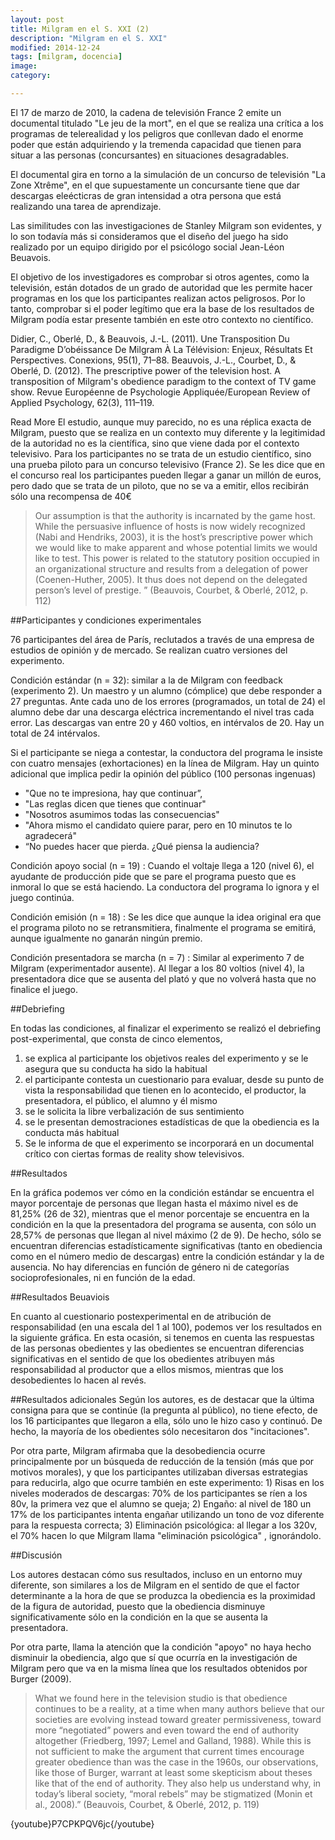 ```yaml
---
layout: post
title: Milgram en el S. XXI (2)
description: "Milgram en el S. XXI"
modified: 2014-12-24
tags: [milgram, docencia]
image:
category: 

---
```

El 17 de marzo de 2010, la cadena de televisión France 2 emite un documental titulado "Le jeu de la mort", en el que se realiza una crítica a los programas de telerealidad y los peligros que conllevan dado el enorme poder que están adquiriendo y la tremenda capacidad que tienen para situar a las personas (concursantes) en situaciones desagradables.

El documental gira en torno a la simulación de un concurso de televisión "La Zone Xtrême", en el que supuestamente un concursante tiene que dar descargas eleécticras de gran intensidad a otra persona que está realizando una tarea de aprendizaje.

Las similitudes con las investigaciones de Stanley Milgram son evidentes, y lo son todavía más si consideramos que el diseño del juego ha sido realizado por un equipo dirigido por el psicólogo social Jean-Léon Beuavois.

El objetivo de los investigadores es comprobar si otros agentes, como la televisión, están dotados de un grado de autoridad que les permite hacer programas en los que los participantes realizan actos peligrosos. Por lo tanto, comprobar si el poder legítimo que era la base de los resultados de Milgram podía estar presente también en este otro contexto no científico.

Didier, C., Oberlé, D., & Beauvois, J.-L. (2011). Une Transposition Du Paradigme D’obéissance De Milgram À La Télévision: Enjeux, Résultats Et Perspectives. Conexions, 95(1), 71–88.
Beauvois, J.-L., Courbet, D., & Oberlé, D. (2012). The prescriptive power of the television host. A transposition of Milgram's obedience paradigm to the context of TV game show. Revue Européenne de Psychologie Appliquée/European Review of Applied Psychology, 62(3), 111–119. 

Read More
El estudio, aunque muy parecido, no es una réplica exacta de Milgram, puesto que se realiza en un contexto muy diferente y la legitimidad de la autoridad no es la científica, sino que viene dada por el contexto televisivo. Para los participantes no se trata de un estudio científico, sino una prueba piloto para un concurso televisivo (France 2). Se les dice que en el concurso real los participantes pueden llegar a ganar un millón de euros, pero dado que se trata de un piloto, que no se va a emitir, ellos recibirán sólo una recompensa de 40€

>Our assumption is that the authority is incarnated by the game host. While the persuasive influence of hosts is now widely recognized (Nabi and Hendriks, 2003), it is the host’s prescriptive power which we would like to make apparent and whose potential limits we would like to test. This power is related to the statutory position occupied in an organizational structure and results from a delegation of power (Coenen-Huther, 2005). It thus does not depend on the delegated person’s level of prestige. ” (Beauvois, Courbet, & Oberlé, 2012, p. 112)

##Participantes y condiciones experimentales

76 participantes del área de París, reclutados a través de una empresa de estudios de opinión y de mercado. Se realizan cuatro versiones del experimento.

Condición estándar (n = 32): similar a la de Milgram con feedback (experimento 2). Un maestro y un alumno (cómplice) que debe responder a 27 preguntas. Ante cada uno de los errores (programados, un total de 24) el alumno debe dar una descarga eléctrica incrementando el nivel tras cada error. Las descargas van entre 20 y 460 voltios, en intérvalos de 20. Hay un total de 24 intérvalos.

Si el participante se niega a contestar, la conductora del programa le insiste con cuatro mensajes (exhortaciones) en la línea de Milgram. Hay un quinto adicional que implica pedir la opinión del público (100 personas ingenuas)

* "Que no te impresiona, hay que continuar”,
* "Las reglas dicen que tienes que continuar"
* "Nosotros asumimos todas las consecuencias"
* "Ahora mismo el candidato quiere parar, pero en 10 minutos te lo agradecerá"
* “No puedes hacer que pierda. ¿Qué piensa la audiencia?

Condición apoyo social (n = 19)
: Cuando el voltaje llega a 120 (nivel 6), el ayudante de producción pide que se pare el programa puesto que es inmoral lo que se está haciendo. La conductora del programa lo ignora y el juego continúa.

Condición emisión (n = 18)
: Se les dice que aunque la idea original era que el programa piloto no se retransmitiera, finalmente el programa se emitirá, aunque igualmente no ganarán ningún premio.

Condición presentadora se marcha (n = 7)
: Similar al experimento 7 de Milgram (experimentador ausente). Al llegar a los 80 voltios (nivel 4), la presentadora dice que se ausenta del plató y que no volverá hasta que no finalice el juego.

##Debriefing

En todas las condiciones, al finalizar el experimento se realizó el debriefing post-experimental, que consta de cinco elementos,

1. se explica al participante los objetivos reales del experimento y se le asegura que su conducta ha sido la habitual
2. el participante contesta un cuestionario para evaluar, desde su punto de vista la responsabilidad que tienen en lo acontecido, el productor, la presentadora, el público, el alumno y él mismo
3. se le solicita la libre verbalización de sus sentimiento
4. se le presentan demostraciones estadísticas de que la obediencia es la conducta más habitual
5. Se le informa de que el experimento se incorporará en un documental crítico con ciertas formas de reality show televisivos.

##Resultados

En la gráfica podemos ver cómo en la condición estándar se encuentra el mayor porcentaje de personas que llegan hasta el máximo nivel es de 81,25% (26 de 32), mientras que el menor porcentaje se encuentra en la condición en la que la presentadora del programa se ausenta, con sólo un 28,57% de personas que llegan al nivel máximo (2 de 9). De hecho, sólo se encuentran diferencias estadísticamente significativas (tanto en obediencia como en el número medio de descargas) entre la condición estándar y la de ausencia. No hay diferencias en función de género ni de categorías socioprofesionales, ni en función de la edad.

##Resultados Beuaviois

En cuanto al cuestionario postexperimental en de atribución de responsabilidad (en una escala del 1 al 100), podemos ver los resultados en la siguiente gráfica. En esta ocasión, si tenemos en cuenta las respuestas de las personas obedientes y las obedientes se encuentran diferencias significativas en el sentido de que los obedientes atribuyen más responsabilidad al productor que a ellos mismos, mientras que los desobedientes lo hacen al revés.

##Resultados adicionales
Según los autores, es de destacar que la última consigna para que se continúe (la pregunta al público), no tiene efecto, de los 16 participantes que llegaron a ella, sólo uno le hizo caso y continuó. De hecho, la mayoría de los obedientes sólo necesitaron dos "incitaciones".

Por otra parte, Milgram afirmaba que la desobediencia ocurre principalmente por un búsqueda de reducción de la tensión (más que por motivos morales), y que los participantes utilizaban diversas estrategias para reducirla, algo que ocurre también en este experimento: 1) Risas en los niveles moderados de descargas: 70% de los participantes se ríen a los 80v, la primera vez que el alumno se queja; 2) Engaño: al nivel de 180 un 17% de los participantes intenta engañar utilizando un tono de voz diferente para la respuesta correcta; 3) Eliminación psicológica: al llegar a los 320v, el 70% hacen lo que Milgram llama "eliminación psicológica" , ignorándolo.

##Discusión

Los autores destacan cómo sus resultados, incluso en un entorno muy diferente, son similares a los de Milgram en el sentido de que el factor determinante a la hora de que se produzca la obediencia es la proximidad de la figura de autoridad, puesto que la obediencia disminuye significativamente sólo en la condición en la que se ausenta la presentadora.

Por otra parte, llama la atención que la condición "apoyo" no haya hecho disminuir la obediencia, algo que sí que ocurría en la investigación de Milgram pero que va en la misma línea que los resultados obtenidos por Burger (2009).

>What we found here in the television studio is that obedience continues to be a reality, at a time when many authors believe that our societies are evolving instead toward greater permissiveness, toward more “negotiated” powers and even toward the end of authority altogether (Friedberg, 1997; Lemel and Galland, 1988). While this is not sufficient to make the argument that current times encourage greater obedience than was the case in the 1960s, our observations, like those of Burger, warrant at least some skepticism about theses like that of the end of authority. They also help us understand why, in today’s liberal society, “moral rebels” may be stigmatized (Monin et al., 2008).” (Beauvois, Courbet, & Oberlé, 2012, p. 119)
 
{youtube}P7CPKPQV6jc{/youtube}